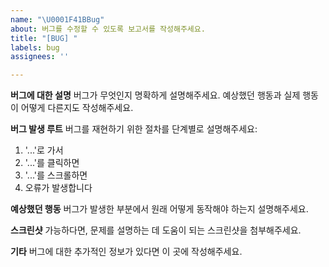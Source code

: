 ```yaml
---
name: "\U0001F41BBug"
about: 버그를 수정할 수 있도록 보고서를 작성해주세요.
title: "[BUG] "
labels: bug
assignees: ''

---
```


**버그에 대한 설명**
버그가 무엇인지 명확하게 설명해주세요. 예상했던 행동과 실제 행동이 어떻게 다른지도 작성해주세요.

**버그 발생 루트**
버그를 재현하기 위한 절차를 단계별로 설명해주세요:
1. '...'로 가서
2. '...'를 클릭하면
3. '...'를 스크롤하면
4. 오류가 발생합니다

**예상했던 행동**
버그가 발생한 부분에서 원래 어떻게 동작해야 하는지 설명해주세요.

**스크린샷**
가능하다면, 문제를 설명하는 데 도움이 되는 스크린샷을 첨부해주세요.

**기타**
버그에 대한 추가적인 정보가 있다면 이 곳에 작성해주세요.
